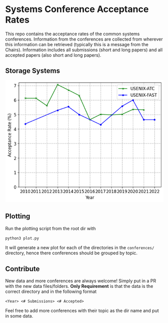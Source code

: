 # Systems Conference Acceptance Rates

This repo contains the acceptance rates of the common systems conferences.
Information from the conferences are collected from wherever this information can be retrieved (typically this is a message from the Chairs). Information includes all submissions (short and long papers) and all accepted papers (also short and long papers).

## Storage Systems

![Storage Systems Conferences](plots/storage.png)

## Plotting

Run the plotting script from the root dir with

```bash
python3 plot.py
```

It will generate a new plot for each of the directories in the `conferences/` directory, hence there conferences should be grouped by topic.

## Contribute

New data and more conferences are always welcome! Simply put in a PR with the new data files/folders.
**Only Requirement** is that the data is the correct directory and in the following format

```
<Year> <# Submissions> <# Accepted>
```

Feel free to add more conferences with their topic as the dir name and put in some data.
